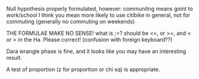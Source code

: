 Null hypothesis properly formulated, however: communitng means goint to work/school I think you mean more likely to use citibike in general, not for commuting (generally no commuting on weekends)

THE FORMULAE MAKE NO SENSE! what is ;=? should be <=, or >=, and < or > in the Ha. Please correct! (confusion with foreign keyboard??)

Dara wrangle phase is fine, and it looks like you may have an interesting result.

A test of proportion (z for proportion or chi sq) is appropriate.
